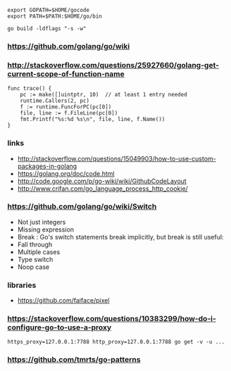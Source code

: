 
    export GOPATH=$HOME/gocode
    export PATH=$PATH:$HOME/go/bin

    go build -ldflags "-s -w"

### https://github.com/golang/go/wiki

### http://stackoverflow.com/questions/25927660/golang-get-current-scope-of-function-name

    func trace() {
        pc := make([]uintptr, 10)  // at least 1 entry needed
        runtime.Callers(2, pc)
        f := runtime.FuncForPC(pc[0])
        file, line := f.FileLine(pc[0])
        fmt.Printf("%s:%d %s\n", file, line, f.Name())
    }

### links

* http://stackoverflow.com/questions/15049903/how-to-use-custom-packages-in-golang
* https://golang.org/doc/code.html
* http://code.google.com/p/go-wiki/wiki/GithubCodeLayout
* http://www.crifan.com/go_language_process_http_cookie/

### https://github.com/golang/go/wiki/Switch

* Not just integers
* Missing expression
* Break : Go's switch statements break implicitly, but break is still useful:
* Fall through
* Multiple cases
* Type switch
* Noop case

### libraries

* https://github.com/faiface/pixel

### https://stackoverflow.com/questions/10383299/how-do-i-configure-go-to-use-a-proxy

    https_proxy=127.0.0.1:7788 http_proxy=127.0.0.1:7788 go get -v -u ...

### https://github.com/tmrts/go-patterns

